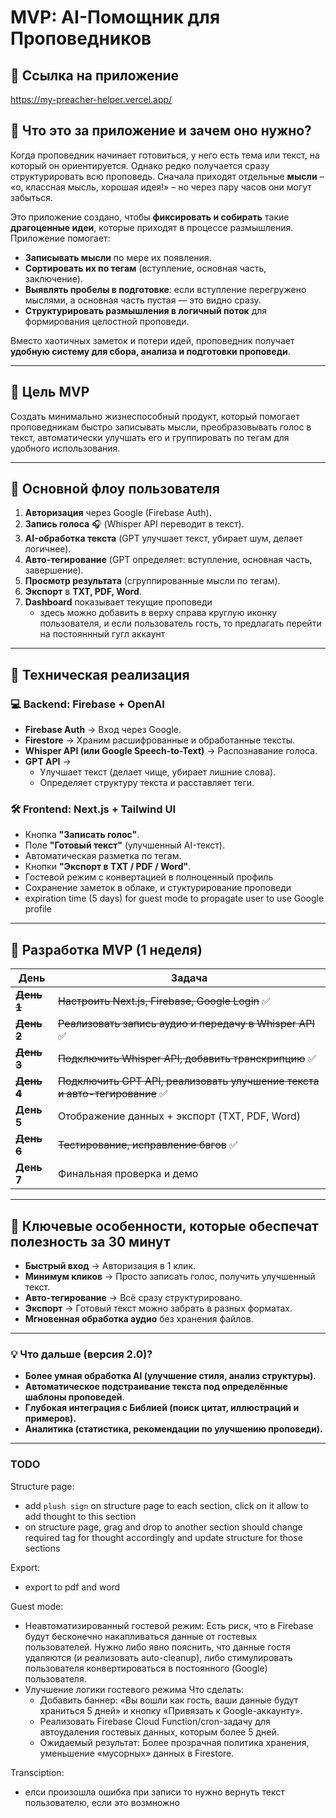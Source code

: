 # MVP: AI-Помощник для Проповедников

## 🔗 **Ссылка на приложение**

<https://my-preacher-helper.vercel.app/>

## 🔗 **Что это за приложение и зачем оно нужно?**

Когда проповедник начинает готовиться, у него есть тема или текст, на который он ориентируется. Однако редко получается сразу структурировать всю проповедь. Сначала приходят отдельные **мысли** – «о, классная мысль, хорошая идея!» – но через пару часов они могут забыться.

Это приложение создано, чтобы **фиксировать и собирать** такие **драгоценные идеи**, которые приходят в процессе размышления. Приложение помогает:

- **Записывать мысли** по мере их появления.
- **Сортировать их по тегам** (вступление, основная часть, заключение).
- **Выявлять пробелы в подготовке**: если вступление перегружено мыслями, а основная часть пустая — это видно сразу.
- **Структурировать размышления в логичный поток** для формирования целостной проповеди.

Вместо хаотичных заметок и потери идей, проповедник получает **удобную систему для сбора, анализа и подготовки проповеди**.

---

## 🔗 **Цель MVP**

Создать минимально жизнеспособный продукт, который помогает проповедникам быстро записывать мысли, преобразовывать голос в текст, автоматически улучшать его и группировать по тегам для удобного использования.

---

## 🔄 **Основной флоу пользователя**

1. **Авторизация** через Google (Firebase Auth).
2. **Запись голоса** 🎧 (Whisper API переводит в текст).
3. **AI-обработка текста** (GPT улучшает текст, убирает шум, делает логичнее).
4. **Авто-тегирование** (GPT определяет: вступление, основная часть, завершение).
5. **Просмотр результата** (сгруппированные мысли по тегам).
6. **Экспорт** в **TXT, PDF, Word**.
7. **Dashboard** показывает текущие проповеди
   - здесь можно добавить в верху справа круглую иконку пользователя, и если пользователь гость, то предлагать перейти на постояннный гугл аккаунт

---

## 🔧 **Техническая реализация**

### **💻 Backend: Firebase + OpenAI**

- **Firebase Auth** → Вход через Google.
- **Firestore** → Храним расшифрованные и обработанные тексты.
- **Whisper API (или Google Speech-to-Text)** → Распознавание голоса.
- **GPT API** →
  - Улучшает текст (делает чище, убирает лишние слова).
  - Определяет структуру текста и расставляет теги.

### **🛠️ Frontend: Next.js + Tailwind UI**

- Кнопка **"Записать голос"**.
- Поле **"Готовый текст"** (улучшенный AI-текст).
- Автоматическая разметка по тегам.
- Кнопки **"Экспорт в TXT / PDF / Word"**.
- Гостевой режим с конвертацией в полноценный профиль
- Сохранение заметок в облаке, и стуктурирование проповеди
- expiration time (5 days) for guest mode to propagate user to use Google profile

---

## 🔄 **Разработка MVP (1 неделя)**

| День | Задача |
|------|--------|
| ~~**День 1**~~ | ~~Настроить Next.js, Firebase, Google Login~~ ✅ |
| ~~**День 2**~~ | ~~Реализовать запись аудио и передачу в Whisper API~~ ✅ |
| ~~**День 3**~~ | ~~Подключить Whisper API, добавить транскрипцию~~ ✅ |
| ~~**День 4**~~ | ~~Подключить GPT API, реализовать улучшение текста и авто-тегирование~~ ✅ |
| **День 5** | Отображение данных + экспорт (TXT, PDF, Word) |
| ~~**День 6**~~ | ~~Тестирование, исправление багов~~ ✅ |
| **День 7** | Финальная проверка и демо |

---

## 🌟 **Ключевые особенности, которые обеспечат полезность за 30 минут**

- **Быстрый вход** → Авторизация в 1 клик.
- **Минимум кликов** → Просто записать голос, получить улучшенный текст.
- **Авто-тегирование** → Всё сразу структурировано.
- **Экспорт** → Готовый текст можно забрать в разных форматах.
- **Мгновенная обработка аудио** без хранения файлов.

---

### 💡 **Что дальше (версия 2.0)?**

- **Более умная обработка AI (улучшение стиля, анализ структуры)**.
- **Автоматическое подстраивание текста под определённые шаблоны проповедей**.
- **Глубокая интеграция с Библией (поиск цитат, иллюстраций и примеров).**
- **Аналитика (статистика, рекомендации по улучшению проповеди).**

---

### TODO

Structure page:

- add `plush sign` on structure page to each section, click on it allow to add thought to this section
- on structure page, grag and drop to another section should change required tag for thought accordingly and update structure for those sections

Export:

- export to pdf and word

Guest mode:

- Неавтоматизированный гостевой режим:
  Есть риск, что в Firebase будут бесконечно накапливаться данные от гостевых пользователей. Нужно либо явно пояснить, что данные гостя удаляются (и реализовать auto-cleanup), либо стимулировать пользователя конвертироваться в постоянного (Google) пользователя.
- Улучшение логики гостевого режима
  Что сделать:
  - Добавить баннер: «Вы вошли как гость, ваши данные будут храниться 5 дней» и кнопку «Привязать к Google-аккаунту».
  - Реализовать Firebase Cloud Function/cron-задачу для автоудаления гостевых данных, которым более 5 дней.
  - Ожидаемый результат: Более прозрачная политика хранения, уменьшение «мусорных» данных в Firestore.

Transciption:

- елси произошла ошибка при записи то нужно вернуть текст пользователю, если это возмножно
